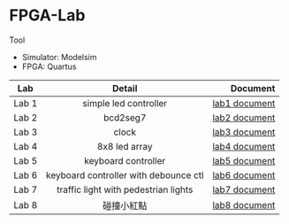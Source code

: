 # FPGA-Lab 
Tool
- Simulator: Modelsim
- FPGA: Quartus 

|Lab|Detail|Document|
|:-:|:-:|-:|
|Lab 1|simple led controller|[lab1 document]()|
|Lab 2|bcd2seg7|[lab2 document]()|
|Lab 3|clock|[lab3 document]()|
|Lab 4|8x8 led array|[lab4 document]()|
|Lab 5|keyboard controller|[lab5 document]()|
|Lab 6|keyboard controller with debounce ctl|[lab6 document]()|
|Lab 7|traffic light with pedestrian lights|[lab7 document]()|
|Lab 8|碰撞小紅點|[lab8 document]()|
